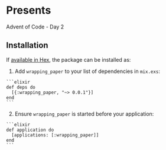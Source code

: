 # Presents

Advent of Code - Day 2

## Installation

If [available in Hex](https://hex.pm/docs/publish), the package can be installed as:

  1. Add `wrapping_paper` to your list of dependencies in `mix.exs`:

    ```elixir
    def deps do
      [{:wrapping_paper, "~> 0.0.1"}]
    end
    ```

  2. Ensure `wrapping_paper` is started before your application:

    ```elixir
    def application do
      [applications: [:wrapping_paper]]
    end
    ```

